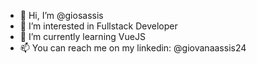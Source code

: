 - 👋 Hi, I’m @giosassis
- 👀 I’m interested in Fullstack Developer
- 🌱 I’m currently learning VueJS
- 📫 You can reach me on my linkedin: @giovanaassis24

<!---
giosassis/giosassis is a ✨ special ✨ repository because its `README.md` (this file) appears on your GitHub profile.
You can click the Preview link to take a look at your changes.
--->
